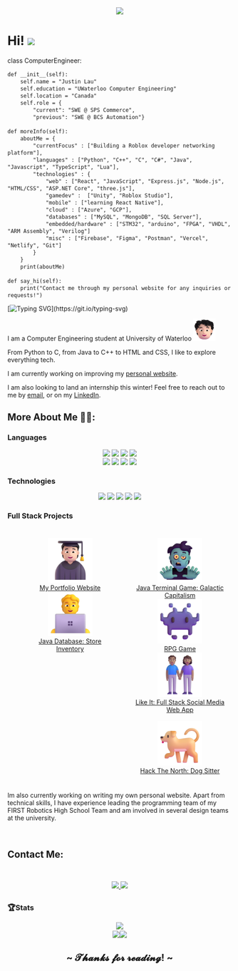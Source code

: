 <div align="center">
<a href="https://alitaha.ca"> <img src="https://user-images.githubusercontent.com/103478551/210186056-1a80f910-309b-41a3-b1ad-8f9eb436fcb6.png"></a>
</div>

# Hi! <img src="https://media.giphy.com/media/hvRJCLFzcasrR4ia7z/giphy.gif" width="30px"> 

class ComputerEngineer:

    def __init__(self):
        self.name = "Justin Lau"
        self.education = "UWaterloo Computer Engineering"
        self.location = "Canada"
        self.role = {
            "current": "SWE @ SPS Commerce",
            "previous": "SWE @ BCS Automation"}

    def moreInfo(self):
        aboutMe = {
            "currentFocus" : ["Building a Roblox developer networking platform"],
            "languages" : ["Python", "C++", "C", "C#", "Java", "Javascript", "TypeScript", "Lua"],
            "technologies" : {
                "web" : ["React", "JavaScript", "Express.js", "Node.js", "HTML/CSS", "ASP.NET Core", "three.js"],
                "gamedev" :  ["Unity", "Roblox Studio"],
                "mobile" : ["learning React Native"],
                "cloud" : ["Azure", "GCP"],
                "databases" : ["MySQL", "MongoDB", "SQL Server"],
                "embedded/hardware" : ["STM32", "arduino", "FPGA", "VHDL", "ARM Assembly", "Verilog"]
                "misc" : ["Firebase", "Figma", "Postman", "Vercel", "Netlify", "Git"]
            } 
        }
        print(aboutMe)

    def say_hi(self):
        print("Contact me through my personal website for any inquiries or requests!")
        
[![Typing SVG](https://readme-typing-svg.demolab.com/?lines=I'm+Ali+Taha;)](https://git.io/typing-svg)

I am a Computer Engineering student at University of Waterloo <img src="https://github.com/AliesTaha/Animated-Emojis/blob/master/Emojis/People%20with%20professions/Person%20Light%20Skin%20Tone,%20Curly%20Hair.png?raw=true" width=50px>
  
From Python to C, from Java to C++ to HTML and CSS, I like to explore everything tech.
  
I am currently working on improving my <a href="https://aliestaha.github.io/">personal website</a>.
  
I am also looking to land an internship this winter! Feel free to reach out to me by <a href="mailto:ali.taha@uwaterloo.ca">email</a>, or on my <a href="https://aliestasha.com">LinkedIn</a>. 
  
## More About Me 🧑‍🎓: 
### Languages
<p align="center">
<img src="https://img.shields.io/badge/C-00599C?style=for-the-badge&logo=c&logoColor=white"/> 
<img src="https://img.shields.io/badge/C%2B%2B-00599C?style=for-the-badge&logo=c%2B%2B&logoColor=white"/>
<img src="https://img.shields.io/badge/html%20-%23E34F26.svg?&style=for-the-badge&logo=html5&logoColor=white"/> 
<img src="https://img.shields.io/badge/css3%20-%231572B6.svg?&style=for-the-badge&logo=css3&logoColor=white"/>
<br>
<img src="https://img.shields.io/badge/Java-ED8B00?style=for-the-badge&logo=java&logoColor=white"/> 
<img src="https://img.shields.io/badge/Python-3776AB?style=for-the-badge&logo=python&logoColor=white"/> 
<img src="https://img.shields.io/badge/JavaScript-323330?style=for-the-badge&logo=javascript&logoColor=F7DF1E"/>
<img src="https://img.shields.io/badge/git%20-%23F05033.svg?&style=for-the-badge&logo=git&logoColor=white"/> 
</div>

### Technologies
<p align="center">
<img src="https://img.shields.io/badge/React-20232A?style=for-the-badge&logo=react&logoColor=61DAFB"/> 
<img src="https://img.shields.io/badge/Redux-593D88?style=for-the-badge&logo=redux&logoColor=white"/>
<img src="https://img.shields.io/badge/MongoDB-4EA94B?style=for-the-badge&logo=mongodb&logoColor=white"/> 
<img src="https://img.shields.io/badge/Node.js-43853D?style=for-the-badge&logo=node.js&logoColor=white"/>
<img src="https://img.shields.io/badge/Express.js-404D59?style=for-the-badge"/>
</p>  
  
### Full Stack Projects
<div align="center">
  <div style="display: flex; justify-content: center;">
    <!-- First item -->
    <div style="width: 45%; margin: 10px;">
      <ul>
          <div class="img-center">
            <a href="https://github.com/aliestaha/aliestaha.github.io">
              <img src="https://github.com/AliesTaha/Animated-Emojis/blob/master/Emojis/People%20with%20professions/Student%20Light%20Skin%20Tone.png?raw=true" width='100px'>
              <div class="subtitle">My Portfolio Website</div>
            </a>
          </div>
          <div class="img-center">
            <a href="https://github.com/AliesTaha/ShoppingDatabase">
              <img src="https://github.com/AliesTaha/Animated-Emojis/blob/master/Emojis/People/Technologist.png?raw=true" width='100px'>
              <div class="subtitle">Java Database: Store Inventory</div>
            </a>
          </div>
      </ul>
    </div>
    <!-- Second item -->
    <div style="width: 45%; margin: 10px;">
      <ul>
          <div class="img-center">
            <a href="https://github.com/AliesTaha/Space-Invaders-Game">
              <img src="https://github.com/AliesTaha/Animated-Emojis/blob/master/Emojis/People/Zombie.png?raw=true" width='100px'>
              <div class="subtitle">Java Terminal Game: Galactic Capitalism</div>
            </a>
          </div>
          <div class="img-center">
            <a href="https://github.com/AliesTaha/RPG-Game">
              <img src="https://github.com/AliesTaha/Animated-Emojis/blob/master/Emojis/Smilies/Alien%20Monster.png?raw=true" width='100px'>
              <div class="subtitle">RPG Game</div>
            </a>
          </div>
          <div class="img-center">
            <a href="https://github.com/AliesTaha/likeit">
              <img src="https://github.com/AliesTaha/Animated-Emojis/blob/master/Emojis/People%20with%20activities/Woman%20and%20Man%20Holding%20Hands%20Medium%20Skin%20Tone.png?raw=true" width='100px'>
              <div class="subtitle">Like It: Full Stack Social Media Web App</div>
            </a>
          </div>
        <br>
          <div class="img-center">
            <a href="https://github.com/AliesTaha/DogSitter">
              <img src="https://github.com/AliesTaha/Animated-Emojis/blob/master/Emojis/Animals/Dog.png?raw=true" width='100px'>
              <div class="subtitle">Hack The North: Dog Sitter</div>
            </a>
          </div>
      </ul>
    </div>
  </div>
</div>


<p>
  <div align="center">
  </div>
</div>
<div>
Im also currently working on writing my own personal website. Apart from technical skills, I have experience leading the programming team of my FIRST Robotics High School Team and am involved in several design teams at the university.
</p>
<br>
<h2 align="">Contact Me: </h2>
  <div align="center">
  </div>
<br>
</p>
<p align="center"><a href="https://www.linkedin.com/in/aliestaha/" target="_blank"> <img src="https://img.shields.io/badge/AliTaha%20-%231DA1F2.svg?&style=for-the-badge&logo=LinkedIn&logoColor=white"/></a><a href="https://twitter.com/AliesTaha" target="_blank"> <img src="https://img.shields.io/badge/AliTaha%20-%231DA1F2.svg?&style=for-the-badge&logo=Twitter&logoColor=white"/></a></p>
</div>
    
## <h3 align="">🏆Stats</h3>
<div align="center">
  <a href="https://www.alitaha.ca/">
    <img height="297px" src="https://leetcard.jacoblin.cool/Aliestaha?theme=unicorn&extension=activity">
  </a>

  <!-- GitHub Stats below the Leetcard -->
  <div style="display: flex; justify-content: center;">
    <a href="https://www.alitaha.ca/">
      <img height="137px" src="https://github-readme-stats.vercel.app/api/top-langs/?username=aliestaha&layout=compact&theme=dark">
    </a>
    <a href="https://alitaha.ca">
      <img height="137px" src="https://github-readme-stats.vercel.app/api?username=aliestaha&show_icons=true&theme=radical">
    </a>
  </div>
</div>

  
<h2 align="center"> ~ 𝓣𝓱𝓪𝓷𝓴𝓼 𝓯𝓸𝓻 𝓻𝓮𝓪𝓭𝓲𝓷𝓰! ~ </h2>
